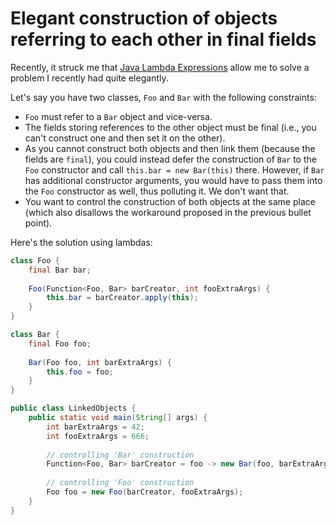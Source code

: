 # Elegant construction of objects referring to each other in final fields

Recently, it struck me that [Java Lambda Expressions](https://docs.oracle.com/javase/tutorial/java/javaOO/lambdaexpressions.html)
allow me to solve a problem I recently had quite elegantly.

Let's say you have two classes, `Foo` and `Bar` with the following constraints:
- `Foo` must refer to a `Bar` object and vice-versa.
- The fields storing references to the other object must be final (i.e., you
  can't construct one and then set it on the other).
- As you cannot construct both objects and then link them (because the fields are
  `final`), you could instead defer the construction of `Bar` to the `Foo` constructor
  and call `this.bar = new Bar(this)` there. However, if
  `Bar` has additional constructor arguments, you would have to pass them into 
  the `Foo` constructor as well, thus polluting it. We don't want that.
- You want to control the construction of both objects at the same place (which also
  disallows the workaround proposed in the previous bullet point).

Here's the solution using lambdas:

```java
class Foo {
    final Bar bar;
    
    Foo(Function<Foo, Bar> barCreator, int fooExtraArgs) {
        this.bar = barCreator.apply(this);
    }
}

class Bar {
    final Foo foo;
    
    Bar(Foo foo, int barExtraArgs) {
        this.foo = foo;
    }
}

public class LinkedObjects {
    public static void main(String[] args) {
        int barExtraArgs = 42;
        int fooExtraArgs = 666;
        
        // controlling 'Bar' construction
        Function<Foo, Bar> barCreator = foo -> new Bar(foo, barExtraArgs);
        
        // controlling 'Foo' construction
        Foo foo = new Foo(barCreator, fooExtraArgs);
    }
}
```
